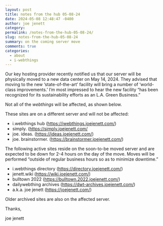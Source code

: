 ```yaml
---
layout: post
title: notes from the hub 05-08-24
date: 2024-05-08 12:48:47 -0400
author: joe jenett
category: 
permalink: /notes-from-the-hub-05-08-24/
slug: notes-from-the-hub-05-08-24
summary: on the coming server move
comments: true
categories:
  - about
  - i-webthings
---
```

Our key hosting provider recently notified us that our server will be physically moved to a new data center on May 14, 2024. They advised that moving to the new ‘state-of-the-art’ facility will bring a number of ‘world-class improvements.’ I’m most impressed to hear the new facility “has been recognized for its sustainability efforts as an L.A. Green Business.”

Not all of the <em>webthings</em> will be affected, as shown below.

These sites are on a different server and will not be affected:
<ul>
<li>i.webthings hub (<a href="https://iwebthings.joejenett.com/">https://iwebthings.joejenett.com/</a>)</li>
<li>simply. (<a href="https://simply.joejenett.com/">https://simply.joejenett.com/</a></li>
<li>joe. ideas. (<a href="https://ideas.joejenett.com/">https://ideas.joejenett.com/</a>)</li>
<li>joe. brainstormer. (<a href="https://brainstormer.joejenett.com/">https://brainstormer.joejenett.com/</a>)</li>
</ul>

The following active sites reside on the soon-to-be moved server and are expected to be down for 2-4 hours on the day of the move. Moves will be performed “outside of regular business hours so as to minimize downtime.”
<ul>
<li>i.webthings directory (<a href="https://directory.joejenett.com/">https://directory.joejenett.com/</a>)</li>
<li>jenett.wiki (<a href="https://wiki.joejenett.com/">https://wiki.joejenett.com/</a>)</li>
<li>bulltown 2022 (<a href="https://bulltown.2022.joejenett.com/">https://bulltown.2022.joejenett.com/</a>)</li>
<li>dailywebthing archives (<a href="https://dwt-archives.joejenett.com/">https://dwt-archives.joejenett.com/</a>)</li>
<li>a.k.a. joe jenett (<a href="https://joejenett.com/">https://joejenett.com/</a>)</li>
</ul>
Older archived sites are also on the affected server.

Thanks,

joe jenett

<a href="https://brid.gy/publish/mastodon"></a>